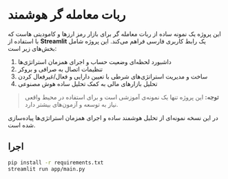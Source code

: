 # ربات معامله گر هوشمند

این پروژه یک نمونه ساده از ربات معامله گر برای بازار رمز ارزها و کامودیتی هاست که با استفاده از **Streamlit** یک رابط کاربری فارسی فراهم می‌کند. این پروژه شامل بخش‌های زیر است:

1. داشبورد لحظه‌ای وضعیت حساب و اجرای همزمان استراتژی‌ها
2. تنظیمات اتصال به صرافی و بروکر
3. ساخت و مدیریت استراتژی‌های شرطی با تعیین دارایی و فعال/غیرفعال کردن
4. تحلیل بازارهای مالی به کمک تحلیل ساده هوش مصنوعی

> **توجه:** این پروژه تنها یک نمونه‌ی آموزشی است و برای استفاده در محیط واقعی نیاز به توسعه و آزمون‌های بیشتر دارد.

در این نسخه نمونه‌ای از تحلیل هوشمند ساده و اجرای همزمان استراتژی‌ها پیاده‌سازی شده است.

## اجرا

```bash
pip install -r requirements.txt
streamlit run app/main.py
```
